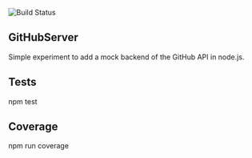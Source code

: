 ![Build Status](https://circleci.com/gh/lasellers/ReLifeBackend.png?circle-token=e949fd7d7af872231de030feb04b73e843abd3f7)

## GitHubServer

Simple experiment to add a mock backend of the GitHub API in node.js.

## Tests

npm test

## Coverage

npm run coverage

